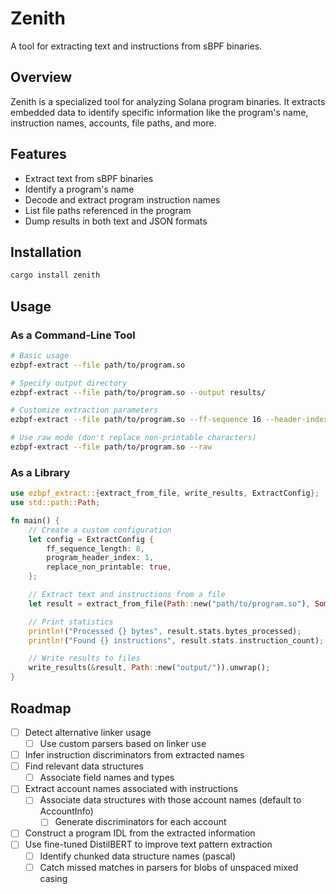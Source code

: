# Zenith

A tool for extracting text and instructions from sBPF binaries.

## Overview

Zenith is a specialized tool for analyzing Solana program binaries. It extracts embedded data to identify specific information like the program's name, instruction names, accounts, file paths, and more.

## Features

- Extract text from sBPF binaries
- Identify a program's name
- Decode and extract program instruction names
- List file paths referenced in the program
- Dump results in both text and JSON formats

## Installation

```bash
cargo install zenith
```

## Usage

### As a Command-Line Tool

```bash
# Basic usage
ezbpf-extract --file path/to/program.so

# Specify output directory
ezbpf-extract --file path/to/program.so --output results/

# Customize extraction parameters
ezbpf-extract --file path/to/program.so --ff-sequence 16 --header-index 2

# Use raw mode (don't replace non-printable characters)
ezbpf-extract --file path/to/program.so --raw
```

### As a Library

```rust
use ezbpf_extract::{extract_from_file, write_results, ExtractConfig};
use std::path::Path;

fn main() {
    // Create a custom configuration
    let config = ExtractConfig {
        ff_sequence_length: 8,
        program_header_index: 1,
        replace_non_printable: true,
    };

    // Extract text and instructions from a file
    let result = extract_from_file(Path::new("path/to/program.so"), Some(config)).unwrap();

    // Print statistics
    println!("Processed {} bytes", result.stats.bytes_processed);
    println!("Found {} instructions", result.stats.instruction_count);

    // Write results to files
    write_results(&result, Path::new("output/")).unwrap();
}
```

## Roadmap

- [ ] Detect alternative linker usage
  - [ ] Use custom parsers based on linker use
- [ ] Infer instruction discriminators from extracted names
- [ ] Find relevant data structures
  - [ ] Associate field names and types
- [ ] Extract account names associated with instructions
  - [ ] Associate data structures with those account names (default to AccountInfo)
    - [ ] Generate discriminators for each account
- [ ] Construct a program IDL from the extracted information
- [ ] Use fine-tuned DistilBERT to improve text pattern extraction
  - [ ] Identify chunked data structure names (pascal)
  - [ ] Catch missed matches in parsers for blobs of unspaced mixed casing
